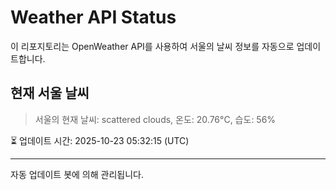 
# Weather API Status

이 리포지토리는 OpenWeather API를 사용하여 서울의 날씨 정보를 자동으로 업데이트합니다.

## 현재 서울 날씨
> 서울의 현재 날씨: scattered clouds, 온도: 20.76°C, 습도: 56%

⏳ 업데이트 시간: 2025-10-23 05:32:15 (UTC)

---
자동 업데이트 봇에 의해 관리됩니다.
